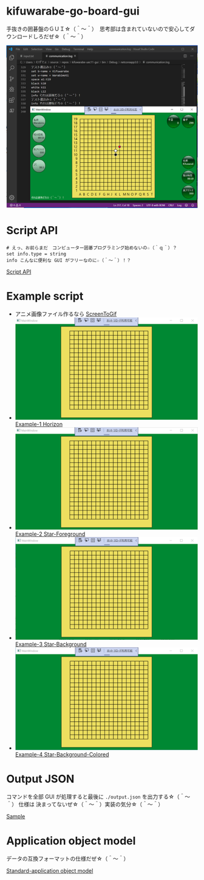 # kifuwarabe-go-board-gui
手抜きの囲碁盤のＧＵＩ☆（＾～＾）　思考部は含まれていないので安心してダウンロードしろだぜ☆（＾～＾）

![screen-shot-1a2.png](./doc/img/screen-shot-1a3.png)  


# Script API

```
# えっ、お前らまだ　コンピューター囲碁プログラミング始めないの☆（＾ｑ＾）？
set info.type = string
info こんなに便利な GUI がフリーなのに☆（＾～＾）！？
```

[Script API](./doc/script-api.md)

# Example script

* アニメ画像ファイル作るなら [ScreenToGif](https://www.screentogif.com/)
* ![Image](./doc/example-script/script-1.png)  [Example-1 Horizon](./doc/example-script/script-1.txt)
* ![Image](./doc/example-script/script-2.png)  [Example-2 Star-Foreground](./doc/example-script/script-2.txt)
* ![Image](./doc/example-script/script-3.png)  [Example-3 Star-Background](./doc/example-script/script-3.txt)
* ![Image](./doc/example-script/script-4.png)  [Example-4 Star-Background-Colored](./doc/example-script/script-4.txt)

# Output JSON

コマンドを全部 GUI が処理すると最後に `./output.json` を出力する☆（＾～＾） 仕様は 決まってないぜ☆（＾～＾）実装の気分☆（＾～＾）

[Sample](./doc/sample/output.json)


# Application object model

データの互換フォーマットの仕様だぜ☆（＾～＾）

[Standard-application object model](./doc/standard-application-object-model.md)

